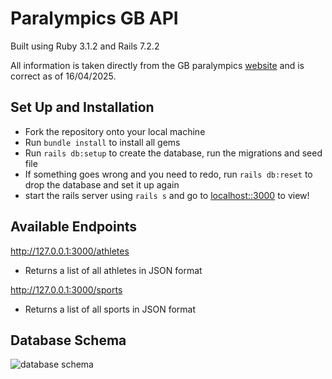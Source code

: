# Paralympics GB API

Built using Ruby 3.1.2 and Rails 7.2.2

All information is taken directly from the GB paralympics [website](https://paralympics.org.uk/) and is correct as of 16/04/2025.

## Set Up and Installation
- Fork the repository onto your local machine
- Run `bundle install` to install all gems
- Run `rails db:setup` to create the database, run the migrations and seed file
- If something goes wrong and you need to redo, run `rails db:reset` to drop the database and set it up again
- start the rails server using `rails s` and go to [localhost::3000](http://127.0.0.1:3000) to view!

## Available Endpoints
http://127.0.0.1:3000/athletes
- Returns a list of all athletes in JSON format

http://127.0.0.1:3000/sports
- Returns a list of all sports in JSON format

## Database Schema
![database schema](image.png)
